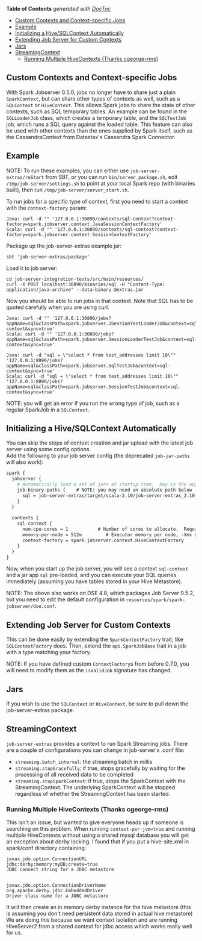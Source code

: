<!-- START doctoc generated TOC please keep comment here to allow auto update -->
<!-- DON'T EDIT THIS SECTION, INSTEAD RE-RUN doctoc TO UPDATE -->
**Table of Contents**  *generated with [DocToc](https://github.com/thlorenz/doctoc)*

- [Custom Contexts and Context-specific Jobs](#custom-contexts-and-context-specific-jobs)
- [Example](#example)
- [Initializing a Hive/SQLContext Automatically](#initializing-a-hivesqlcontext-automatically)
- [Extending Job Server for Custom Contexts](#extending-job-server-for-custom-contexts)
- [Jars](#jars)
- [StreamingContext](#streamingcontext)
  - [Running Multiple HiveContexts (Thanks cgeorge-rms)](#running-multiple-hivecontexts-thanks-cgeorge-rms)

<!-- END doctoc generated TOC please keep comment here to allow auto update -->

## Custom Contexts and Context-specific Jobs

With Spark Jobserver 0.5.0, jobs no longer have to share just a plain
`SparkContext`, but can share other types of contexts as well, such as a
`SQLContext` or `HiveContext`.  This allows Spark jobs to share the state of 
other contexts, such as SQL temporary tables.  An example can be found in the 
`SQLLoaderJob` class, which creates a temporary table, and the `SQLTestJob` job, 
which runs a SQL query against the loaded table.  This feature can also be 
used with other contexts than the ones supplied by Spark itself, such as the 
CassandraContext from Datastax's Cassandra Spark Connector.

## Example

NOTE: To run these examples, you can either use `job-server-extras/reStart` from SBT, or you
can run `bin/server_package.sh`, edit `/tmp/job-server/settings.sh` to point at your local Spark repo (with binaries
built), then run `/tmp/job-server/server_start.sh`.

To run jobs for a specific type of context, first you need to start a context with the `context-factory` param:


 
    Java: curl -d "" '127.0.0.1:30890/contexts/sql-context?context-factory=spark.jobserver.context.JavaSessionContextFactory'
    Scala: curl -d "" '127.0.0.1:30890/contexts/sql-context?context-factory=spark.jobserver.context.SessionContextFactory'    

Package up the job-server-extras example jar:

    sbt 'job-server-extras/package'

Load it to job server:

    cd job-server-integration-tests/src/main/resources/
    curl -X POST localhost:30890/binaries/sql -H "Content-Type: application/java-archive" --data-binary @extras.jar

Now you should be able to run jobs in that context.  Note that SQL has to be quoted carefully when you are using curl.

    Java: curl -d "" '127.0.0.1:30890/jobs?appName=sql&classPath=spark.jobserver.JSessionTestLoaderJob&context=sql-context&sync=true'
    Scala: curl -d "" '127.0.0.1:30890/jobs?appName=sql&classPath=spark.jobserver.SessionLoaderTestJob&context=sql-context&sync=true'

    Java: curl -d "sql = \"select * from test_addresses limit 10\"" '127.0.0.1:8090/jobs?appName=sql&classPath=spark.jobserver.SqlTestJob&context=sql-context&sync=true'
    Scala: curl -d "sql = \"select * from test_addresses limit 10\"" '127.0.0.1:8090/jobs?appName=sql&classPath=spark.jobserver.SessionTestJob&context=sql-context&sync=true'
    
NOTE: you will get an error if you run the wrong type of job, such as a regular SparkJob in a `SQLContext`.

## Initializing a Hive/SQLContext Automatically

You can skip the steps of context creation and jar upload with the latest job server using some config options.  
Add the following to your job server config (the deprecated `job-jar-paths` will also work):

```apache
spark {
  jobserver {
    # Automatically load a set of jars at startup time.  Key is the appName, value is the path/URL.
    job-binary-paths {    # NOTE: you may need an absolute path below
      sql = job-server-extras/target/scala-2.10/job-server-extras_2.10-0.6.2-SNAPSHOT-tests.jar
    }
  }
  
  contexts {
    sql-context {
      num-cpu-cores = 1           # Number of cores to allocate.  Required.
      memory-per-node = 512m         # Executor memory per node, -Xmx style eg 512m, 1G, etc.
      context-factory = spark.jobserver.context.HiveContextFactory
    }
  }  
}
```

Now, when you start up the job server, you will see a context `sql-context` and a jar app `sql` pre-loaded, and you can execute your SQL queries immediately (assuming you have tables stored in your Hive Metastore).

NOTE: The above also works on DSE 4.8, which packages Job Server 0.5.2, but you need to edit the default configuration in `resources/spark/spark-jobserver/dse.conf`.

## Extending Job Server for Custom Contexts

This can be done easily by extending the `SparkContextFactory` trait, like `SQLContextFactory` does.  Then, extend the `api.SparkJobBase` trait in a job with a type matching your factory.

NOTE: If you have defined custom `ContextFactory`s from before 0.7.0, you will need to modify them as the `isValidJob` signature has changed.

## Jars

If you wish to use the `SQLContext` or `HiveContext`, be sure to pull down the job-server-extras package.

## StreamingContext

`job-server-extras` provides a context to run Spark Streaming jobs. There are a couple of configurations you can change in job-server's .conf file:

* `streaming.batch_interval`: the streaming batch in millis
* `streaming.stopGracefully`: if true, stops gracefully by waiting for the processing of all received data to be completed 
* `streaming.stopSparkContext`: if true, stops the SparkContext with the StreamingContext. The underlying SparkContext will be stopped regardless of whether the StreamingContext has been started.

### Running Multiple HiveContexts (Thanks cgeorge-rms)

This isn't an issue, but wanted to give everyone heads up if someone is searching on this problem.
When running `context-per-jvm=true` and running multiple HiveContexts without using a shared mysql database you will get an exception about derby locking.
I found that if you put a hive-site.xml in spark/conf directory containing:


    javax.jdo.option.ConnectionURL
    jdbc:derby:memory:myDB;create=true
    JDBC connect string for a JDBC metastore


    javax.jdo.option.ConnectionDriverName
    org.apache.derby.jdbc.EmbeddedDriver
    Driver class name for a JDBC metastore

It will then create an in memory derby instance for the hive metastore (this is assuming you don't need persistent data stored in actual hive metastore) 
We are doing this because we want context isolation and are running HiveServer2 from a shared context for jdbc access which works really well for us.
